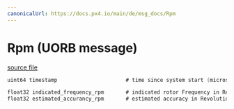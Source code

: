 ```yaml
---
canonicalUrl: https://docs.px4.io/main/de/msg_docs/Rpm
---
```


# Rpm (UORB message)



[source file](https://github.com/PX4/PX4-Autopilot/blob/release/1.14/msg/Rpm.msg)

```c
uint64 timestamp                      # time since system start (microseconds)

float32 indicated_frequency_rpm       # indicated rotor Frequency in Revolution per minute
float32 estimated_accurancy_rpm       # estimated accuracy in Revolution per minute

```
